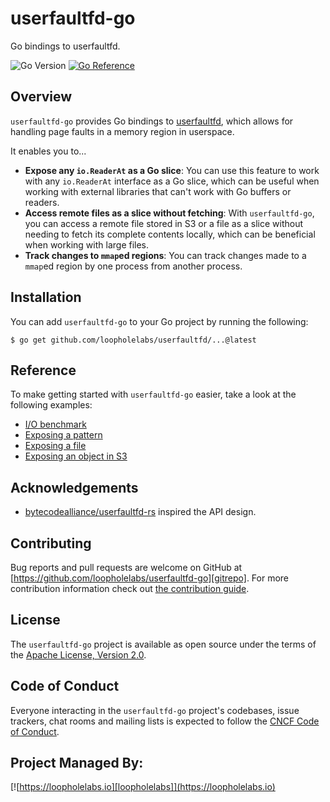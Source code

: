 # userfaultfd-go

Go bindings to userfaultfd.

![Go Version](https://img.shields.io/badge/go%20version-%3E=1.19-61CFDD.svg)
[![Go Reference](https://pkg.go.dev/badge/github.com/loopholelabs/userfaultfd-go.svg)](https://pkg.go.dev/github.com/loopholelabs/userfaultfd-go)

## Overview

`userfaultfd-go` provides Go bindings to [userfaultfd](https://man7.org/linux/man-pages/man2/userfaultfd.2.html), which allows for handling page faults in a memory region in userspace.

It enables you to...

- **Expose any `io.ReaderAt` as a Go slice**: You can use this feature to work with any `io.ReaderAt` interface as a Go slice, which can be useful when working with external libraries that can't work with Go buffers or readers.
- **Access remote files as a slice without fetching**: With `userfaultfd-go`, you can access a remote file stored in S3 or a file as a slice without needing to fetch its complete contents locally, which can be beneficial when working with large files.
- **Track changes to `mmap`ed regions**: You can track changes made to a `mmap`ed region by one process from another process.

## Installation

You can add `userfaultfd-go` to your Go project by running the following:

```shell
$ go get github.com/loopholelabs/userfaultfd/...@latest
```

## Reference

To make getting started with `userfaultfd-go` easier, take a look at the following examples:

- [I/O benchmark](./cmd/userfaultfd-go-benchmark/main.go)
- [Exposing a pattern](./cmd/userfaultfd-go-example-abc/main.go)
- [Exposing a file](./cmd/userfaultfd-go-example-file/main.go)
- [Exposing an object in S3](./cmd/userfaultfd-go-example-s3/main.go)

## Acknowledgements

- [bytecodealliance/userfaultfd-rs](https://github.com/bytecodealliance/userfaultfd-rs) inspired the API design.

## Contributing

Bug reports and pull requests are welcome on GitHub at [https://github.com/loopholelabs/userfaultfd-go][gitrepo]. For more contribution information check out [the contribution guide](./CONTRIBUTING.md).

## License

The `userfaultfd-go` project is available as open source under the terms of the [Apache License, Version 2.0](http://www.apache.org/licenses/LICENSE-2.0).

## Code of Conduct

Everyone interacting in the `userfaultfd-go` project's codebases, issue trackers, chat rooms and mailing lists is expected to follow the [CNCF Code of Conduct](https://github.com/cncf/foundation/blob/master/code-of-conduct.md).

## Project Managed By:

[![https://loopholelabs.io][loopholelabs]](https://loopholelabs.io)

[gitrepo]: https://github.com/loopholelabs/userfaultfd-go
[loopholelabs]: https://cdn.loopholelabs.io/loopholelabs/LoopholeLabsLogo.svg

